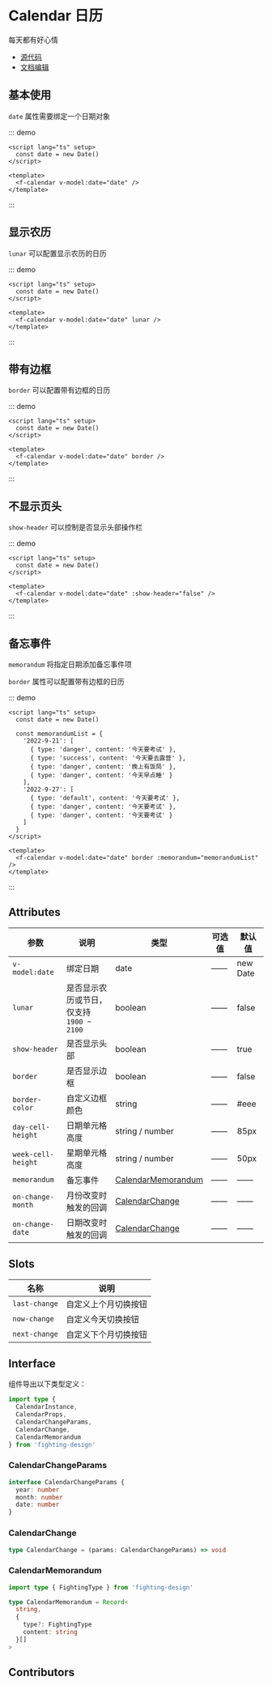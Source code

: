 # Calendar 日历

每天都有好心情

- [源代码](https://github.com/FightingDesign/fighting-design/tree/master/packages/fighting-design/calendar)
- [文档编辑](https://github.com/FightingDesign/fighting-design/blob/master/docs/components/calendar.md)

## 基本使用

`date` 属性需要绑定一个日期对象

::: demo

```vue
<script lang="ts" setup>
  const date = new Date()
</script>

<template>
  <f-calendar v-model:date="date" />
</template>
```

:::

## 显示农历

`lunar` 可以配置显示农历的日历

::: demo

```vue
<script lang="ts" setup>
  const date = new Date()
</script>

<template>
  <f-calendar v-model:date="date" lunar />
</template>
```

:::

## 带有边框

`border` 可以配置带有边框的日历

::: demo

```vue
<script lang="ts" setup>
  const date = new Date()
</script>

<template>
  <f-calendar v-model:date="date" border />
</template>
```

:::

## 不显示页头

`show-header` 可以控制是否显示头部操作栏

::: demo

```vue
<script lang="ts" setup>
  const date = new Date()
</script>

<template>
  <f-calendar v-model:date="date" :show-header="false" />
</template>
```

:::

## 备忘事件

`memorandum` 将指定日期添加备忘事件项

`border` 属性可以配置带有边框的日历

::: demo

```vue
<script lang="ts" setup>
  const date = new Date()

  const memorandumList = {
    '2022-9-21': [
      { type: 'danger', content: '今天要考试' },
      { type: 'success', content: '今天要去露营' },
      { type: 'danger', content: '晚上有饭局' },
      { type: 'danger', content: '今天早点睡' }
    ],
    '2022-9-27': [
      { type: 'default', content: '今天要考试' },
      { type: 'danger', content: '今天要考试' },
      { type: 'danger', content: '今天要考试' }
    ]
  }
</script>

<template>
  <f-calendar v-model:date="date" border :memorandum="memorandumList" />
</template>
```

:::

## Attributes

| 参数               | 说明                                     | 类型                                                 | 可选值 | 默认值   |
| ------------------ | ---------------------------------------- | ---------------------------------------------------- | ------ | -------- |
| `v-model:date`     | 绑定日期                                 | date                                                 | ——     | new Date |
| `lunar`            | 是否显示农历或节日，仅支持 `1900 ~ 2100` | boolean                                              | ——     | false    |
| `show-header`      | 是否显示头部                             | boolean                                              | ——     | true     |
| `border`           | 是否显示边框                             | boolean                                              | ——     | false    |
| `border-color`     | 自定义边框颜色                           | string                                               | ——     | #eee     |
| `day-cell-height`  | 日期单元格高度                           | string / number                                      | ——     | 85px     |
| `week-cell-height` | 星期单元格高度                           | string / number                                      | ——     | 50px     |
| `memorandum`       | 备忘事件                                 | <a href="#calendarmemorandum">CalendarMemorandum</a> | ——     | ——       |
| `on-change-month`  | 月份改变时触发的回调                     | <a href="#calendarchange">CalendarChange</a>         | ——     | ——       |
| `on-change-date`   | 日期改变时触发的回调                     | <a href="#calendarchange">CalendarChange</a>         | ——     | ——       |

## Slots

| 名称          | 说明                 |
| ------------- | -------------------- |
| `last-change` | 自定义上个月切换按钮 |
| `now-change`  | 自定义今天切换按钮   |
| `next-change` | 自定义下个月切换按钮 |

## Interface

组件导出以下类型定义：

```ts
import type {
  CalendarInstance,
  CalendarProps,
  CalendarChangeParams,
  CalendarChange,
  CalendarMemorandum
} from 'fighting-design'
```

### CalendarChangeParams

```ts
interface CalendarChangeParams {
  year: number
  month: number
  date: number
}
```

### CalendarChange

```ts
type CalendarChange = (params: CalendarChangeParams) => void
```

### CalendarMemorandum

```ts
import type { FightingType } from 'fighting-design'

type CalendarMemorandum = Record<
  string,
  {
    type?: FightingType
    content: string
  }[]
>
```

## Contributors

<a href="https://github.com/Tyh2001" target="_blank">
  <f-avatar round src="https://avatars.githubusercontent.com/u/73180970?v=4" />
</a>
